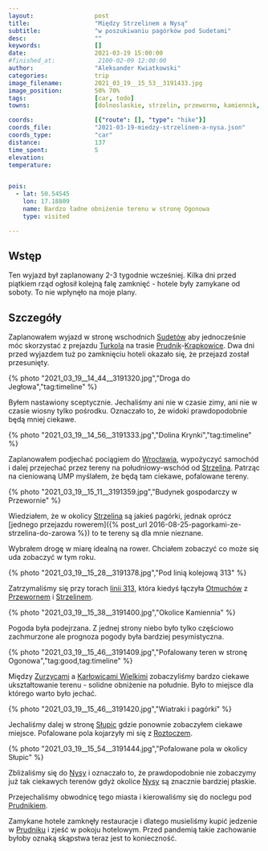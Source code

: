 ```yaml
---
layout:                 post
title:                  "Między Strzelinem a Nysą"
subtitle:               "w poszukiwaniu pagórków pod Sudetami"
desc:                   ""
keywords:               []
date:                   2021-03-19 15:00:00
#finished_at:            2100-02-09 12:00:00
author:                 "Aleksander Kwiatkowski"
categories:             trip
image_filename:         2021_03_19__15_53__3191433.jpg
image_position:         50% 70%
tags:                   [car, todo]
towns:                  [dolnoslaskie, strzelin, przeworno, kamiennik, pakoslawice, nysa, korfantow, prudnik]

coords:                 [{"route": [], "type": "hike"}]
coords_file:            "2021-03-19-miedzy-strzelinem-a-nysa.json"
coords_type:            "car"
distance:               137
time_spent:             5
elevation:              
temperature:            


pois:
  - lat: 50.54545
    lon: 17.18809
    name: Bardzo ładne obniżenie terenu w stronę Ogonowa
    type: visited

---
```


[turkol]: http://www.turkol.pl/

[wiki-sudety]: https://pl.wikipedia.org/wiki/Sudety
[wiki-prudnik]: https://pl.wikipedia.org/wiki/Prudnik
[wiki-krapkowice]: https://pl.wikipedia.org/wiki/Krapkowice
[wiki-wroclaw]: https://pl.wikipedia.org/wiki/Wroc%C5%82aw
[wiki-strzelin]: https://pl.wikipedia.org/wiki/Strzelin
[wiki-linia-313]: https://pl.wikipedia.org/wiki/Linia_kolejowa_nr_313
[wiki-otmuchow]: https://pl.wikipedia.org/wiki/Otmuch%C3%B3w
[wiki-przeworno]: https://pl.wikipedia.org/wiki/Przeworno
[wiki-zurzyce]: https://pl.wikipedia.org/wiki/Zurzyce
[wiki-karlowice-wielkie]: https://pl.wikipedia.org/wiki/Kar%C5%82owice_Wielkie
[wiki-slupice]: https://pl.wikipedia.org/wiki/S%C5%82upice_(wojew%C3%B3dztwo_opolskie)
[wiki-roztocze]: https://pl.wikipedia.org/wiki/Roztocze_(kraina)
[wiki-nysa]: https://pl.wikipedia.org/wiki/Nysa

## Wstęp

Ten wyjazd był zaplanowany 2-3 tygodnie wcześniej. Kilka dni przed piątkiem
rząd ogłosił kolejną falę zamknięć - hotele były zamykane od soboty.
To nie wpłynęło na moje plany.

## Szczegóły

Zaplanowałem wyjazd w stronę wschodnich [Sudetów][wiki-sudety] aby jednocześnie
móc skorzystać z prejazdu [Turkola][turkol] na trasie
[Prudnik][wiki-prudnik]-[Krapkowice][wiki-krapkowice]. Dwa dni przed wyjazdem
tuż po zamknięciu hoteli okazało się, że przejazd został przesunięty.

{% photo "2021_03_19__14_44__3191320.jpg","Droga do Jegłowa","tag:timeline" %}

Byłem nastawiony sceptycznie. Jechaliśmy ani nie w czasie zimy, ani nie w czasie
wiosny tylko pośrodku. Oznaczało to, że widoki prawdopodobnie będą mniej ciekawe.

{% photo "2021_03_19__14_56__3191333.jpg","Dolina Krynki","tag:timeline" %}

Zaplanowałem podjechać pociągiem do [Wrocławia][wiki-wroclaw], wypożyczyć
samochód i dalej przejechać przez tereny na południowy-wschód od
[Strzelina][wiki-strzelin]. Patrząc na cieniowaną UMP myślałem, że
będą tam ciekawe, pofalowane tereny.

{% photo "2021_03_19__15_11__3191359.jpg","Budynek gospodarczy w Przewornie" %}

Wiedziałem, że w okolicy [Strzelina][wiki-strzelin] są jakieś pagórki, jednak oprócz
[jednego przejazdu rowerem]({% post_url 2016-08-25-pagorkami-ze-strzelina-do-zarowa %})
to te tereny są dla mnie nieznane.

Wybrałem drogę w miarę idealną na rower. Chciałem zobaczyć co może się uda
zobaczyć w tym roku.

{% photo "2021_03_19__15_28__3191378.jpg","Pod linią kolejową 313" %}

Zatrzymaliśmy się przy torach [linii 313][wiki-linia-313],
która kiedyś łączyła [Otmuchów][wiki-otmuchow] z [Przewornem][wiki-przeworno]
i [Strzelinem][wiki-strzelin].

{% photo "2021_03_19__15_38__3191400.jpg","Okolice Kamiennia" %}

Pogoda była podejrzana. Z jednej strony niebo było tylko częściowo
zachmurzone ale prognoza pogody była bardziej pesymistyczna.

{% photo "2021_03_19__15_46__3191409.jpg","Pofalowany teren w stronę Ogonowa","tag:good,tag:timeline" %}

Między [Zurzycami][wiki-zurzyce] a [Karłowicami Wielkimi][wiki-karlowice-wielkie]
zobaczyliśmy bardzo ciekawe ukształtowanie terenu - solidne
obniżenie na południe. Było to miejsce dla którego warto było
jechać.

{% photo "2021_03_19__15_46__3191420.jpg","Wiatraki i pagórki" %}

Jechaliśmy dalej w stronę [Słupic][wiki-slupice] gdzie ponownie zobaczyłem ciekawe miejsce.
Pofalowane pola kojarzyły mi się z [Roztoczem][wiki-roztocze].

{% photo "2021_03_19__15_54__3191444.jpg","Pofalowane pola w okolicy Słupic" %}

Zbliżaliśmy się do [Nysy][wiki-nysa] i oznaczało to, że prawdopodobnie
nie zobaczymy już tak ciekawych terenów gdyż okolice
[Nysy][wiki-nysa] są znacznie bardziej płaskie.

Przejechaliśmy obwodnicę tego miasta i kierowaliśmy się do noclegu
pod [Prudnikiem][wiki-prudnik].

Zamykane hotele zamknęły restauracje i dlatego musieliśmy kupić jedzenie
w [Prudniku][wiki-prudnik] i zjeść w pokoju hotelowym. Przed
pandemią takie zachowanie byłoby oznaką skąpstwa teraz jest to konieczność.
